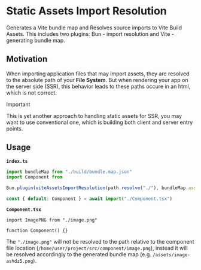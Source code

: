 # Static Assets Import Resolution
Generates a Vite bundle map and Resolves source imports to Vite Build Assets. This includes two plugins: Bun - import resolution and Vite - generating bundle map.

## Motivation

When importing application files that may import assets, they are resolved to the absolute path of your **File System**.
But when rendering your app on the server side (SSR), this behavior leads to these paths occure in an html, which is not correct.

> [!IMPORTANT]  
> This is yet another approach to handling static assets for SSR, you may want to use conventional one, which is building both client and server entry points.

## Usage

**`index.ts`**
```ts
import bundleMap from "./build/bundle.map.json"
import Component from 

Bun.plugin(viteAssetsImportResolution(path.resolve("./"), bundleMap.assets))

const { default: Component } = await import("./Component.tsx")
```

**`Component.tsx`**
```tsx
import ImagePNG from "./image.png"

function Component() {}
```

The `"./image.png"` will not be resolved to the path relative to the component file location (`/home/user/project/src/component/image.png`),
instead it will be resolved accordingly to the generated bundle map (e.g. `/assets/image-ashdz5.png`).
